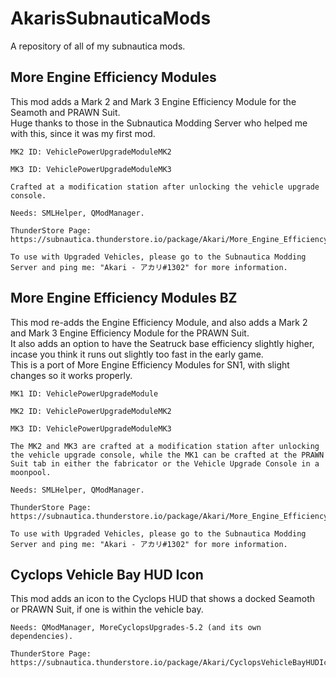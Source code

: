 # AkarisSubnauticaMods

A repository of all of my subnautica mods.

## More Engine Efficiency Modules

This mod adds a Mark 2 and Mark 3 Engine Efficiency Module for the Seamoth and PRAWN Suit.<br>
Huge thanks to those in the Subnautica Modding Server who helped me with this, since it was my first mod.

    MK2 ID: VehiclePowerUpgradeModuleMK2
    
    MK3 ID: VehiclePowerUpgradeModuleMK3

    Crafted at a modification station after unlocking the vehicle upgrade console.
    
    Needs: SMLHelper, QModManager.
    
    ThunderStore Page: https://subnautica.thunderstore.io/package/Akari/More_Engine_Efficiency_Modules/
    
    To use with Upgraded Vehicles, please go to the Subnautica Modding Server and ping me: "Akari - アカリ#1302" for more information.

## More Engine Efficiency Modules BZ

This mod re-adds the Engine Efficiency Module, and also adds a Mark 2 and Mark 3 Engine Efficiency Module for the PRAWN Suit.<br>
It also adds an option to have the Seatruck base efficiency slightly higher, incase you think it runs out slightly too fast in the early game.<br>
This is a port of More Engine Efficiency Modules for SN1, with slight changes so it works properly.
    
    MK1 ID: VehiclePowerUpgradeModule

    MK2 ID: VehiclePowerUpgradeModuleMK2
    
    MK3 ID: VehiclePowerUpgradeModuleMK3

    The MK2 and MK3 are crafted at a modification station after unlocking the vehicle upgrade console, while the MK1 can be crafted at the PRAWN Suit tab in either the fabricator or the Vehicle Upgrade Console in a moonpool.
    
    Needs: SMLHelper, QModManager.
    
    ThunderStore Page: https://subnautica.thunderstore.io/package/Akari/More_Engine_Efficiency_Modules_BZ/
    
    To use with Upgraded Vehicles, please go to the Subnautica Modding Server and ping me: "Akari - アカリ#1302" for more information.

## Cyclops Vehicle Bay HUD Icon

This mod adds an icon to the Cyclops HUD that shows a docked Seamoth or PRAWN Suit, if one is within the vehicle bay.<br>

    Needs: QModManager, MoreCyclopsUpgrades-5.2 (and its own dependencies).
    
    ThunderStore Page: https://subnautica.thunderstore.io/package/Akari/CyclopsVehicleBayHUDIcon/
